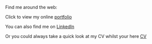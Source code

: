 Find me around the web:

Click to view my online [portfolio ](https://daveydavey1901.github.io/ddportfolio/)

You can also find me on [LinkedIn](www.linkedin.com/in/david-davies-762aa192)

Or you could always take a quick look at my CV whilst your here [CV](https://drive.google.com/file/d/1iOCQII5avuiw0uqXlAMXsSkG-AvjUMEG/view?usp=sharing)
